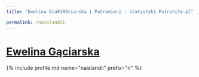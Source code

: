 ```yaml
---
title: "Ewelina G\u0105ciarska | Patromierz - statystyki Patronite.pl"

permalink: /naislandii
---
```


# [Ewelina Gąciarska](https://patronite.pl/naislandii)

{% include profile.md name="naislandii" prefix="n" %}
